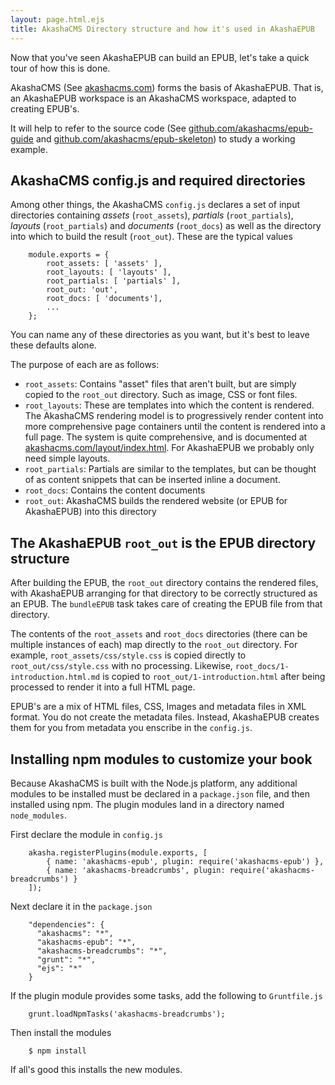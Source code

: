 ```yaml
---
layout: page.html.ejs
title: AkashaCMS Directory structure and how it's used in AkashaEPUB
---
```


Now that you've seen AkashaEPUB can build an EPUB, let's take a quick tour of how this is done.

AkashaCMS (See [akashacms.com](http://akashacms.com)) forms the basis of AkashaEPUB.  That is, an AkashaEPUB workspace is an AkashaCMS workspace, adapted to creating EPUB's.  

It will help to refer to the source code (See [github.com/akashacms/epub-guide](https://github.com/akashacms/epub-guide) and [github.com/akashacms/epub-skeleton](https://github.com/akashacms/epub-skeleton)) to study a working example.

## AkashaCMS config.js and required directories

Among other things, the AkashaCMS `config.js` declares a set of input directories containing _assets_ (`root_assets`), _partials_ (`root_partials`), _layouts_ (`root_partials`) and _documents_ (`root_docs`) as well as the directory into which to build the result (`root_out`).  These are the typical values

```
    module.exports = {
        root_assets: [ 'assets' ],
        root_layouts: [ 'layouts' ],
        root_partials: [ 'partials' ],
        root_out: 'out',
        root_docs: [ 'documents'],
        ...
    };
```

You can name any of these directories as you want, but it's best to leave these defaults alone.

The purpose of each are as follows:
* `root_assets`: Contains "asset" files that aren't built, but are simply copied to the `root_out` directory.  Such as image, CSS or font files.
* `root_layouts`: These are templates into which the content is rendered.  The AkashaCMS rendering model is to progressively render content into more comprehensive page containers until the content is rendered into a full page.  The system is quite comprehensive, and is documented at [akashacms.com/layout/index.html](http://akashacms.com/layout/index.html).  For AkashaEPUB we probably only need simple layouts.
* `root_partials`: Partials are similar to the templates, but can be thought of as content snippets that can be inserted inline a document.
* `root_docs`: Contains the content documents
* `root_out`: AkashaCMS builds the rendered website (or EPUB for AkashaEPUB) into this directory

## The AkashaEPUB `root_out` is the EPUB directory structure

After building the EPUB, the `root_out` directory contains the rendered files, with AkashaEPUB arranging for that directory to be correctly structured as an EPUB.  The `bundleEPUB` task takes care of creating the EPUB file from that directory.

The contents of the `root_assets` and `root_docs` directories (there can be multiple instances of each) map directly to the `root_out` directory.  For example, `root_assets/css/style.css` is copied directly to `root_out/css/style.css` with no processing.  Likewise, `root_docs/1-introduction.html.md` is copied to `root_out/1-introduction.html` after being processed to render it into a full HTML page.

EPUB's are a mix of HTML files, CSS, Images and metadata files in XML format.  You do not create the metadata files.  Instead, AkashaEPUB creates them for you from metadata you enscribe in the `config.js`.

## Installing npm modules to customize your book

Because AkashaCMS is built with the Node.js platform, any additional modules to be installed must be declared in a `package.json` file, and then installed using npm.  The plugin modules land in a directory named `node_modules`.

First declare the module in `config.js`

```
    akasha.registerPlugins(module.exports, [
        { name: 'akashacms-epub', plugin: require('akashacms-epub') },
        { name: 'akashacms-breadcrumbs', plugin: require('akashacms-breadcrumbs') }
    ]);
```

Next declare it in the `package.json`

```
    "dependencies": {
      "akashacms": "*",
      "akashacms-epub": "*",
      "akashacms-breadcrumbs": "*",
      "grunt": "*",
      "ejs": "*"
    }
```

If the plugin module provides some tasks, add the following to `Gruntfile.js`

```
    grunt.loadNpmTasks('akashacms-breadcrumbs');
```

Then install the modules

```
    $ npm install
```

If all's good this installs the new modules.